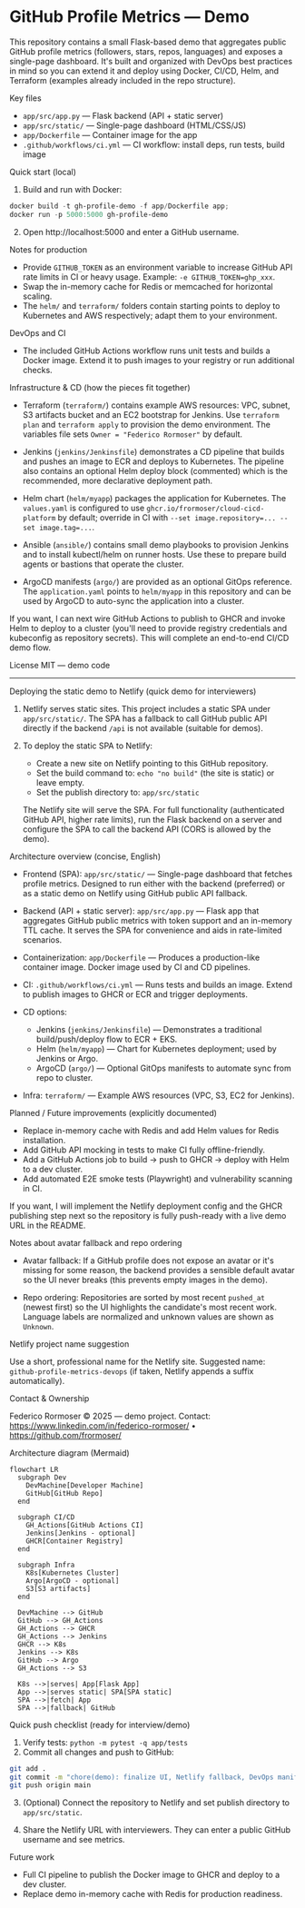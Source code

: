 # GitHub Profile Metrics — Demo

This repository contains a small Flask-based demo that aggregates public GitHub
profile metrics (followers, stars, repos, languages) and exposes a single-page
dashboard. It's built and organized with DevOps best practices in mind so you
can extend it and deploy using Docker, CI/CD, Helm, and Terraform (examples
already included in the repo structure).

Key files
- `app/src/app.py` — Flask backend (API + static server)
- `app/src/static/` — Single-page dashboard (HTML/CSS/JS)
- `app/Dockerfile` — Container image for the app
- `.github/workflows/ci.yml` — CI workflow: install deps, run tests, build image

Quick start (local)
1. Build and run with Docker:

```powershell
docker build -t gh-profile-demo -f app/Dockerfile app; 
docker run -p 5000:5000 gh-profile-demo
```

2. Open http://localhost:5000 and enter a GitHub username.

Notes for production
- Provide `GITHUB_TOKEN` as an environment variable to increase GitHub API
  rate limits in CI or heavy usage. Example: `-e GITHUB_TOKEN=ghp_xxx`.
- Swap the in-memory cache for Redis or memcached for horizontal scaling.
- The `helm/` and `terraform/` folders contain starting points to deploy to
  Kubernetes and AWS respectively; adapt them to your environment.

DevOps and CI
- The included GitHub Actions workflow runs unit tests and builds a Docker
  image. Extend it to push images to your registry or run additional checks.

Infrastructure & CD (how the pieces fit together)

- Terraform (`terraform/`) contains example AWS resources: VPC, subnet, S3
  artifacts bucket and an EC2 bootstrap for Jenkins. Use `terraform plan` and
  `terraform apply` to provision the demo environment. The variables file sets
  `Owner = "Federico Rormoser"` by default.

- Jenkins (`jenkins/Jenkinsfile`) demonstrates a CD pipeline that builds and
  pushes an image to ECR and deploys to Kubernetes. The pipeline also contains
  an optional Helm deploy block (commented) which is the recommended, more
  declarative deployment path.

- Helm chart (`helm/myapp`) packages the application for Kubernetes. The
  `values.yaml` is configured to use `ghcr.io/frormoser/cloud-cicd-platform` by
  default; override in CI with `--set image.repository=... --set image.tag=...`.

- Ansible (`ansible/`) contains small demo playbooks to provision Jenkins and
  to install kubectl/helm on runner hosts. Use these to prepare build agents or
  bastions that operate the cluster.

- ArgoCD manifests (`argo/`) are provided as an optional GitOps reference. The
  `application.yaml` points to `helm/myapp` in this repository and can be used
  by ArgoCD to auto-sync the application into a cluster.

If you want, I can next wire GitHub Actions to publish to GHCR and invoke
Helm to deploy to a cluster (you'll need to provide registry credentials and
kubeconfig as repository secrets). This will complete an end-to-end CI/CD
demo flow.

License
MIT — demo code

---

Deploying the static demo to Netlify (quick demo for interviewers)

1. Netlify serves static sites. This project includes a static SPA under
   `app/src/static/`. The SPA has a fallback to call GitHub public API
   directly if the backend `/api` is not available (suitable for demos).

2. To deploy the static SPA to Netlify:

   - Create a new site on Netlify pointing to this GitHub repository.
   - Set the build command to: `echo "no build"` (the site is static) or leave empty.
   - Set the publish directory to: `app/src/static`

   The Netlify site will serve the SPA. For full functionality (authenticated
   GitHub API, higher rate limits), run the Flask backend on a server and
   configure the SPA to call the backend API (CORS is allowed by the demo).

Architecture overview (concise, English)

- Frontend (SPA): `app/src/static/` — Single-page dashboard that fetches
  profile metrics. Designed to run either with the backend (preferred) or as
  a static demo on Netlify using GitHub public API fallback.

- Backend (API + static server): `app/src/app.py` — Flask app that aggregates
  GitHub public metrics with token support and an in-memory TTL cache. It
  serves the SPA for convenience and aids in rate-limited scenarios.

- Containerization: `app/Dockerfile` — Produces a production-like container
  image. Docker image used by CI and CD pipelines.

- CI: `.github/workflows/ci.yml` — Runs tests and builds an image. Extend to
  publish images to GHCR or ECR and trigger deployments.

- CD options:
  - Jenkins (`jenkins/Jenkinsfile`) — Demonstrates a traditional build/push/deploy flow to ECR + EKS.
  - Helm (`helm/myapp`) — Chart for Kubernetes deployment; used by Jenkins or Argo.
  - ArgoCD (`argo/`) — Optional GitOps manifests to automate sync from repo to cluster.

- Infra: `terraform/` — Example AWS resources (VPC, S3, EC2 for Jenkins).

Planned / Future improvements (explicitly documented)

- Replace in-memory cache with Redis and add Helm values for Redis installation.
- Add GitHub API mocking in tests to make CI fully offline-friendly.
- Add a GitHub Actions job to build -> push to GHCR -> deploy with Helm to a dev cluster.
- Add automated E2E smoke tests (Playwright) and vulnerability scanning in CI.

If you want, I will implement the Netlify deployment config and the GHCR
publishing step next so the repository is fully push-ready with a live demo
URL in the README.

Notes about avatar fallback and repo ordering

- Avatar fallback: If a GitHub profile does not expose an avatar or it's
  missing for some reason, the backend provides a sensible default avatar so
  the UI never breaks (this prevents empty images in the demo).

- Repo ordering: Repositories are sorted by most recent `pushed_at` (newest
  first) so the UI highlights the candidate's most recent work. Language
  labels are normalized and unknown values are shown as `Unknown`.

Netlify project name suggestion

Use a short, professional name for the Netlify site. Suggested name:
`github-profile-metrics-devops` (if taken, Netlify appends a suffix automatically).


Contact & Ownership

Federico Rormoser © 2025 — demo project. Contact: https://www.linkedin.com/in/federico-rormoser/ • https://github.com/frormoser/

Architecture diagram (Mermaid)

```mermaid
flowchart LR
  subgraph Dev
    DevMachine[Developer Machine]
    GitHub[GitHub Repo]
  end

  subgraph CI/CD
    GH_Actions[GitHub Actions CI]
    Jenkins[Jenkins - optional]
    GHCR[Container Registry]
  end

  subgraph Infra
    K8s[Kubernetes Cluster]
    Argo[ArgoCD - optional]
    S3[S3 artifacts]
  end

  DevMachine --> GitHub
  GitHub --> GH_Actions
  GH_Actions --> GHCR
  GH_Actions --> Jenkins
  GHCR --> K8s
  Jenkins --> K8s
  GitHub --> Argo
  GH_Actions --> S3

  K8s -->|serves| App[Flask App]
  App -->|serves static| SPA[SPA static]
  SPA -->|fetch| App
  SPA -->|fallback| GitHub
```

Quick push checklist (ready for interview/demo)

1. Verify tests: `python -m pytest -q app/tests`
2. Commit all changes and push to GitHub:

```bash
git add .
git commit -m "chore(demo): finalize UI, Netlify fallback, DevOps manifests, README"
git push origin main
```

3. (Optional) Connect the repository to Netlify and set publish directory to `app/src/static`.

4. Share the Netlify URL with interviewers. They can enter a public GitHub username and see metrics.

Future work
- Full CI pipeline to publish the Docker image to GHCR and deploy to a dev cluster.
- Replace demo in-memory cache with Redis for production readiness.

